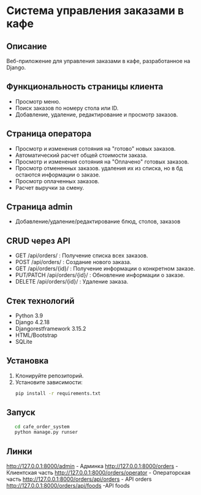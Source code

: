 # Система управления заказами в кафе

## Описание
Веб-приложение для управления заказами в кафе, разработанное на Django.

## Функциональность страницы клиента
- Просмотр меню.
- Поиск заказов по номеру стола или ID. 
- Добавление, удаление, редактирование и просмотр заказов.


## Страница оператора
- Просмотр и изменения сотояния на "готово" новых заказов.
- Автоматический расчет общей стоимости заказа.
- Просмотр и изменения сотояния на "Оплачено" готовых заказов.
- Просмотр отмененных заказов. удаления их из списка, но в бд остаются информации о заказе. 
- Просмотр оплаченных заказов.
- Расчет выручки за смену.

## Страница admin
- Добавление/удаление/редактирование блюд, столов, заказов

## CRUD через API
- GET /api/orders/ : Получение списка всех заказов.
- POST /api/orders/ : Создание нового заказа.
- GET /api/orders/{id}/ : Получение информации о конкретном заказе.
- PUT/PATCH /api/orders/{id}/ : Обновление информации о заказе.
- DELETE /api/orders/{id}/ : Удаление заказа.

## Стек технологий
- Python 3.9
- Django 4.2.18
- Djangorestframework 3.15.2
- HTML/Bootstrap
- SQLite

## Установка
1. Клонируйте репозиторий.
2. Установите зависимости:
   ```bash
   pip install -r requirements.txt
   ```

## Запуск
   ```bash
      cd cafe_order_system
      python manage.py runser
   ```
## Линки
http://127.0.0.1:8000/admin - Админка
http://127.0.0.1:8000/orders - Клиентская часть
http://127.0.0.1:8000/orders/operator - Операторская часть
http://127.0.0.1:8000/orders/api/orders - API orders
http://127.0.0.1:8000/orders/api/foods -API foods

